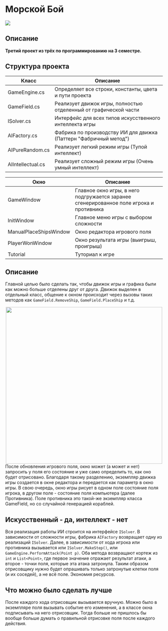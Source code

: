 # Морской Бой

![](https://sun9-2.userapi.com/impg/jaBpxXXEa7LTH6dOya9W-_rzIz5DqU0bP-fEvw/CY97xqBa4C0.jpg?size=688x450&quality=96&sign=3489bb44602b85a72be2705b24d914eb&type=album)

## Описание
**Третий проект из трёх по программированию на 3 семестре.**

## Структура проекта
| Класс  |Описание   |
| ------------ | ------------ |
| GameEngine.cs  | Определяет все строки, константы, цвета и пути проекта  |
| GameField.cs  |Реализует движок игры, полностью отделенный от графической части   |
|ISolver.cs| Интерфейс для всех типов искусственного интеллекта игры|
|  AIFactory.cs |Фабрика по производству ИИ для движка (Паттерн "Фабричный метод")   |
|AIPureRandom.cs| Реализует легкий режим игры (Тупой интеллект)|
|AIIntellectual.cs| Реализует сложный режим игры (Очень умный интеллект)|

|Окно|Описание|
| ------------ | ------------ |
|GameWindow|Главное окно игры, в него подгружается заранее сгенерированное поле игрока и противника|
|InitWindow|Главное меню игры с выбором сложности|
|ManualPlaceShipsWindow|Окно редактора игрового поля|
|PlayerWonWindow| Окно результата игры (выигрыш, проигрыш)|
|Tutorial| Туториал к игре|

## Описание
Главной целью было сделать так, чтобы движок игры и графика были как можно больше отделены друг от друга. Движок выделен в отдельный класс, общение к окном происходит через вызовы таких методов как ``GameField.RemoveShip``,  ``GameField.PlaceShip`` и т.д.
<div style="display: flex; justify-content: center;">
<img src="https://sun9-35.userapi.com/impg/zkeA4P4XRUeu3_hMrB711dVbidY7xbc-lMIieg/94JUA0jMlcU.jpg?size=739x645&quality=96&sign=99c6e916fa265ef895fc2ad4c6327ac7&type=album" width="500">
</div>
После обновления игрового поля, окно может (а может и нет) запросить у поля его состояние и уже само определить то, как оно будет отрисовано.
Благодаря такому разделению, экземпляр движка игры создается в окне редактора и передается как параметр в окно игры. В свою очередь, окно игры рисует в одном поле состояние поля игрока, в другом поле - состояние поля компьютера (далее Противника). Поле противника это такой-же экземпляр класса GameField, но со случайной генерацией кораблей.

## Искусственный - да,  интеллект - нет
Вся реализация работы ИИ строится на интерфейсе ``ISolver``.
В зависимости от сложности игры, фабрика ``AIFactory`` возвращает одну из реализаций ``ISolver``. Далее, в зависимости от хода игрока или противника вызывается или ``ISolver.MakeStep()``, или ``GameEngine.PerformAttack(Point p)``. Оба метода возвращают кортеж из ``int`` и ``List<Point>``, где первое значение отражает результат атаки, а второе - точки поля, которые эта атака затронула. Таким образом отрисовщику нужно будет опрашивать только затронутые клетки поля (и их соседей), а не всё поле. Экономия ресурсов. 

## Что можно было сделать лучше
После каждого хода отрисовщик вызывается вручную. Можно было в экземпляре поля вызывать событие его изменения, а в классе окна подписывать на него отрисовщик. Тогда больше не пришлось бы вообще больше думать о правильной отрисовке поля после каждого действия. 
